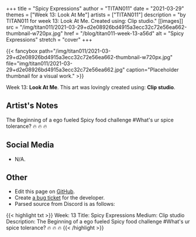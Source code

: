 +++
title =       "Spicy Expressions"
author =      "TITAN011"
date =        "2021-03-29"
themes =      ["Week 13: Look At Me"]
artists =     ["TITAN011"]
description = "by TITAN011 for week 13: Look At Me. Created using: Clip studio."
[[images]]
              src = "/img/titan011/2021-03-29+d2e08926bd4915a3ecc32c72e56ea662-thumbnail-w720px.jpg"
              href = "/blog/titan011-week-13-a56d"
              alt = "Spicy Expressions"
              stretch = "cover"
+++


{{< fancybox path="/img/titan011/2021-03-29+d2e08926bd4915a3ecc32c72e56ea662-thumbnail-w720px.jpg" file="img/titan011/2021-03-29+d2e08926bd4915a3ecc32c72e56ea662.jpg" caption="Placeholder thumbnail for a visual work." >}}


Week 13: **Look At Me**. This art was lovingly created using: **Clip studio**.

## Artist's Notes

The Beginning of a ego fueled Spicy food challenge #What's ur spice tolerance? 🔥 🔥 🔥

## Social Media

- N/A.

## Other

- Edit this page on [GitHub](https://github.com/teaminkling/web-refresh/edit/main/content/blog/titan011-week-13-a56d.md).
- Create [a bug ticket](https://github.com/teaminkling/web-refresh/issues/new?assignees=&labels=bug&template=problem-report.md&title=) for the developer.
- Parsed source from Discord is as follows:

{{< highlight txt >}}
Week: 13
Title: Spicy Expressions
Medium: Clip studio
Description: The Beginning of a ego fueled Spicy food challenge #What's ur spice tolerance? 🔥 🔥 🔥
{{< /highlight >}}